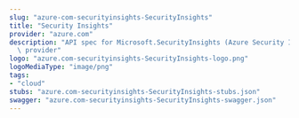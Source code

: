 ```yaml
---
slug: "azure-com-securityinsights-SecurityInsights"
title: "Security Insights"
provider: "azure.com"
description: "API spec for Microsoft.SecurityInsights (Azure Security Insights) resource\
  \ provider"
logo: "azure.com-securityinsights-SecurityInsights-logo.png"
logoMediaType: "image/png"
tags:
- "cloud"
stubs: "azure.com-securityinsights-SecurityInsights-stubs.json"
swagger: "azure.com-securityinsights-SecurityInsights-swagger.json"
---
```

